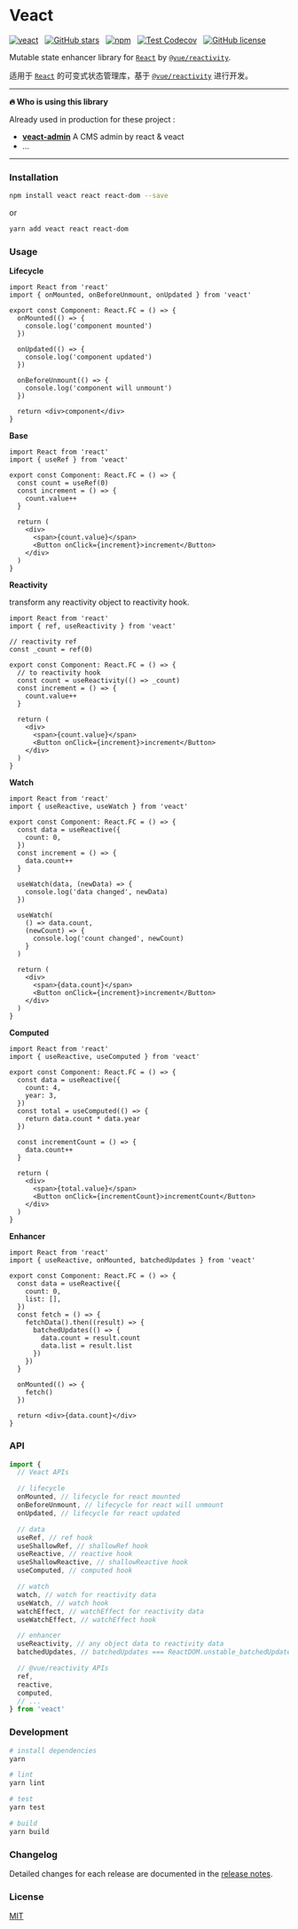# Veact

[![veact](https://img.shields.io/badge/WITH-VEACT-42a97a?style=for-the-badge&labelColor=35495d)](https://github.com/veactjs/veact)
&nbsp;
[![GitHub stars](https://img.shields.io/github/stars/veactjs/veact.svg?style=for-the-badge)](https://github.com/veactjs/veact/stargazers)
&nbsp;
[![npm](https://img.shields.io/npm/v/veact?color=c7343a&label=npm&style=for-the-badge)](https://www.npmjs.com/package/veact)
&nbsp;
[![Test Codecov](https://img.shields.io/codecov/c/github/veactjs/veact?style=for-the-badge)](https://codecov.io/gh/veactjs/veact)
&nbsp;
[![GitHub license](https://img.shields.io/github/license/veactjs/veact.svg?style=for-the-badge)](/LICENSE)

Mutable state enhancer library for [`React`](https://github.com/facebook/react) by [`@vue/reactivity`](https://github.com/vuejs/vue-next/tree/master/packages/reactivity).

适用于 [`React`](https://github.com/facebook/react) 的可变式状态管理库，基于 [`@vue/reactivity`](https://github.com/vuejs/vue-next/tree/master/packages/reactivity) 进行开发。

---

**🔥 Who is using this library**

Already used in production for these project :

- **[veact-admin](https://github.com/surmon-china/veact-admin)** A CMS admin by react & veact
- ...

---

### Installation

```bash
npm install veact react react-dom --save
```

or

```bash
yarn add veact react react-dom
```

### Usage

**Lifecycle**

```tsx
import React from 'react'
import { onMounted, onBeforeUnmount, onUpdated } from 'veact'

export const Component: React.FC = () => {
  onMounted(() => {
    console.log('component mounted')
  })

  onUpdated(() => {
    console.log('component updated')
  })

  onBeforeUnmount(() => {
    console.log('component will unmount')
  })

  return <div>component</div>
}
```

**Base**

```tsx
import React from 'react'
import { useRef } from 'veact'

export const Component: React.FC = () => {
  const count = useRef(0)
  const increment = () => {
    count.value++
  }

  return (
    <div>
      <span>{count.value}</span>
      <Button onClick={increment}>increment</Button>
    </div>
  )
}
```

**Reactivity**

transform any reactivity object to reactivity hook.

```tsx
import React from 'react'
import { ref, useReactivity } from 'veact'

// reactivity ref
const _count = ref(0)

export const Component: React.FC = () => {
  // to reactivity hook
  const count = useReactivity(() => _count)
  const increment = () => {
    count.value++
  }

  return (
    <div>
      <span>{count.value}</span>
      <Button onClick={increment}>increment</Button>
    </div>
  )
}
```

**Watch**

```tsx
import React from 'react'
import { useReactive, useWatch } from 'veact'

export const Component: React.FC = () => {
  const data = useReactive({
    count: 0,
  })
  const increment = () => {
    data.count++
  }

  useWatch(data, (newData) => {
    console.log('data changed', newData)
  })

  useWatch(
    () => data.count,
    (newCount) => {
      console.log('count changed', newCount)
    }
  )

  return (
    <div>
      <span>{data.count}</span>
      <Button onClick={increment}>increment</Button>
    </div>
  )
}
```

**Computed**

```tsx
import React from 'react'
import { useReactive, useComputed } from 'veact'

export const Component: React.FC = () => {
  const data = useReactive({
    count: 4,
    year: 3,
  })
  const total = useComputed(() => {
    return data.count * data.year
  })

  const incrementCount = () => {
    data.count++
  }

  return (
    <div>
      <span>{total.value}</span>
      <Button onClick={incrementCount}>incrementCount</Button>
    </div>
  )
}
```

**Enhancer**

```tsx
import React from 'react'
import { useReactive, onMounted, batchedUpdates } from 'veact'

export const Component: React.FC = () => {
  const data = useReactive({
    count: 0,
    list: [],
  })
  const fetch = () => {
    fetchData().then((result) => {
      batchedUpdates(() => {
        data.count = result.count
        data.list = result.list
      })
    })
  }

  onMounted(() => {
    fetch()
  })

  return <div>{data.count}</div>
}
```

### API

```ts
import {
  // Veact APIs

  // lifecycle
  onMounted, // lifecycle for react mounted
  onBeforeUnmount, // lifecycle for react will unmount
  onUpdated, // lifecycle for react updated

  // data
  useRef, // ref hook
  useShallowRef, // shallowRef hook
  useReactive, // reactive hook
  useShallowReactive, // shallowReactive hook
  useComputed, // computed hook

  // watch
  watch, // watch for reactivity data
  useWatch, // watch hook
  watchEffect, // watchEffect for reactivity data
  useWatchEffect, // watchEffect hook

  // enhancer
  useReactivity, // any object data to reactivity data
  batchedUpdates, // batchedUpdates === ReactDOM.unstable_batchedUpdates

  // @vue/reactivity APIs
  ref,
  reactive,
  computed,
  // ...
} from 'veact'
```

### Development

```bash
# install dependencies
yarn

# lint
yarn lint

# test
yarn test

# build
yarn build
```

### Changelog

Detailed changes for each release are documented in the [release notes](/CHANGELOG.md).

### License

[MIT](/LICENSE)

